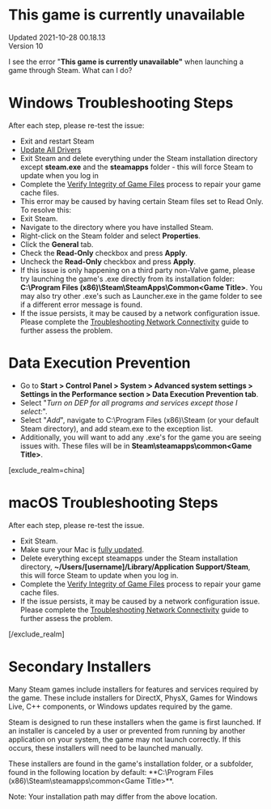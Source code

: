 # This game is currently unavailable
Updated 2021-10-28 00.18.13  
Version 10  

I see the error "**This game is currently unavailable"** when launching a game through Steam.  What can I do?  
  
# Windows Troubleshooting Steps
  
After each step, please re-test the issue:  
*  Exit and restart Steam
* [Update All Drivers](https://help.steampowered.com/en/faqs/view/5799-495F-1F25-D15B)
*  Exit Steam and delete everything under the Steam installation directory except **steam.exe** and the **steamapps** folder - this will force Steam to update when you log in
*  Complete the [Verify Integrity of Game Files](https://help.steampowered.com/en/faqs/view/0C48-FCBD-DA71-93EB) process to repair your game cache files.
* This error may be caused by having certain Steam files set to Read Only.  To resolve this:   
*  Exit Steam.
*  Navigate to the directory where you have installed Steam.
*  Right-click on the Steam folder and select **Properties**.
*  Click the **General** tab.
*  Check the **Read-Only** checkbox and press **Apply**.
*  Uncheck the **Read-Only** checkbox and press **Apply**.
*  If this issue is only happening on a third party non-Valve game, please try launching the game's .exe directly from its installation folder: **C:\Program Files (x86)\Steam\SteamApps\Common\<Game Title>**.  You may also try other .exe's such as Launcher.exe in the game folder to see if a different error message is found.
*  If the issue persists, it may be caused by a network configuration issue.  Please complete the [Troubleshooting Network Connectivity](https://help.steampowered.com/en/faqs/view/669A-2F68-D1D1-A5EC) guide to further assess the problem.
  
  
  
# Data Execution Prevention
    
* Go to **Start > Control Panel > System > Advanced system settings > Settings in the Performance section > Data Execution Prevention tab**.
* Select "*Turn on DEP for all programs and services except those I select:*".
* Select "*Add*", navigate to C:\Program Files (x86)\Steam (or your default Steam directory), and add steam.exe to the exception list.
* Additionally, you will want to add any .exe's for the game you are seeing issues with.  These files will be in **Steam\steamapps\common\<Game Title>**.
  
[exclude_realm=china]  
# macOS Troubleshooting Steps
  
After each step, please re-test the issue.  
* Exit Steam.
* Make sure your Mac is [fully updated](https://help.steampowered.com/en/faqs/view/6073-E74C-A033-48A4).
* Delete everything except steamapps under the Steam installation directory, **~/Users/[username]/Library/Application Support/Steam**, this will force Steam to update when you log in.
* Complete the [Verify Integrity of Game Files](https://help.steampowered.com/en/faqs/view/0C48-FCBD-DA71-93EB) process to repair your game cache files.
* If the issue persists, it may be caused by a network configuration issue.  Please complete the [Troubleshooting Network Connectivity](https://help.steampowered.com/en/faqs/view/669A-2F68-D1D1-A5EC) guide to further assess the problem.
  
[/exclude_realm]  
# Secondary Installers
  
Many Steam games include installers for features and services required by the game. These include installers for DirectX, PhysX, Games for Windows Live, C++ components, or Windows updates required by the game.  
  
Steam is designed to run these installers when the game is first launched. If an installer is canceled by a user or prevented from running by another application on your system, the game may not launch correctly.  If this occurs, these installers will need to be launched manually.  
  
These installers are found in the game's installation folder, or a subfolder, found in the following location by default: **C:\Program Files (x86)\Steam\steamapps\common\<Game Title>\**.  
  
Note: Your installation path may differ from the above location.